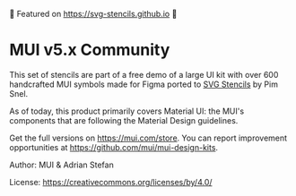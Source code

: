 🌻 Featured on https://svg-stencils.github.io 🌻

# MUI v5.x Community

This set of stencils are part of a free demo of a large UI kit with over 600
handcrafted MUI symbols made for Figma ported to [SVG Stencils](svg-stencils.github.io) by Pim
Snel.

As of today, this product primarily covers Material UI: the MUI's components
that are following the Material Design guidelines.

Get the full versions on https://mui.com/store. You can report improvement
opportunities at https://github.com/mui/mui-design-kits.

Author: MUI & Adrian Stefan

License: https://creativecommons.org/licenses/by/4.0/

